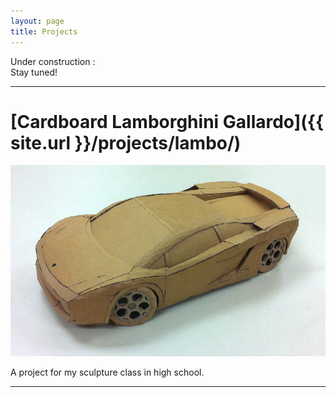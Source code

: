 ```yaml
---
layout: page
title: Projects
---
```


Under construction :\
Stay tuned!

---

# [Cardboard Lamborghini Gallardo]({{ site.url }}/projects/lambo/)

![complete top left](/assets/car_small.JPG "The finished product.")

<div class="message">
A project for my sculpture class in high school.
</div>

---